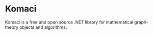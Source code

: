 # Komaci
Komaci is a free and open source .NET library for mathematical graph-theory objects and algorithms.
